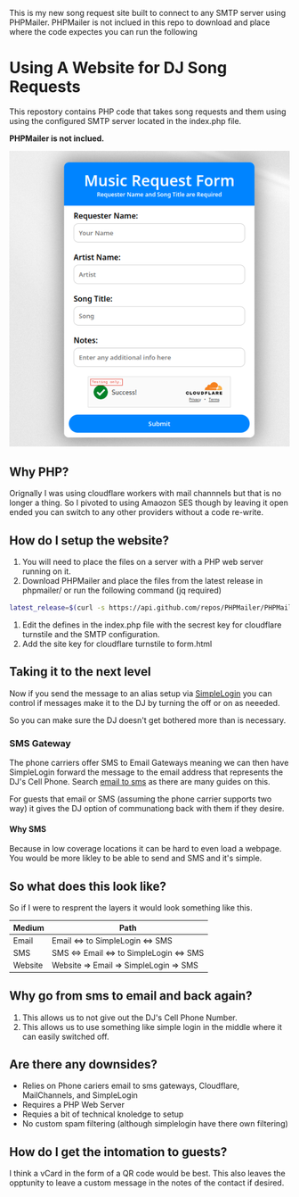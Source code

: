 This is my new song request site built to connect to any SMTP server using PHPMailer.
PHPMailer is not inclued in this repo to download and place where the code expectes you can run the following




# Using A Website for DJ Song Requests
This repostory contains PHP code that takes song requests and them using using the configured SMTP server located in the index.php file.

**PHPMailer is not inclued.**


![Example Screenshot](screenshot.png)

## Why PHP?

Orignally I was using cloudflare workers with mail channnels but that is no longer a thing. So I pivoted to using Amaozon SES though by leaving it open ended you can switch to any other providers without a code re-write.

## How do I setup the website?

1. You will need to place the files on a server with a PHP web server running on it.
1. Download PHPMailer and place the files from the latest release in phpmailer/ or run the following command (jq required)
```bash
latest_release=$(curl -s https://api.github.com/repos/PHPMailer/PHPMailer/releases/latest | jq -r .tag_name) && wget https://github.com/PHPMailer/PHPMailer/archive/refs/tags/${latest_release}.zip && unzip ${latest_release}.zip -d phpmailer/ && cp -R phpmailer/PHPMailer-*/* phpmailer/ && rm -R phpmailer/PHPMailer-* ${latest_release}.zip
```
1. Edit the defines in the index.php file with the secrest key for cloudflare turnstile and the SMTP configuration.
1. Add the site key for cloudflare turnstile to form.html

## Taking it to the next level
Now if you send the message to an alias setup via [SimpleLogin](https://simplelogin.io) you can control if messages make it to the DJ by turning the off or on as neeeded. 

So you can make sure the DJ doesn't get bothered more than is necessary.  

### SMS Gateway

The phone carriers offer SMS to Email Gateways meaning we can then have SimpleLogin forward the message to the email address that represents the DJ's Cell Phone. Search [email to sms](https://duckduckgo.com/?q=email+to+sms) as there are many guides on this.

For guests that email or SMS (assuming the phone carrier supports two way) it gives the DJ option of communationg back with them if they desire.

#### Why SMS

Because in low coverage locations it can be hard to even load a webpage. You would be more likley to be able to send and SMS and it's simple.

## So what does this look like?

So if I were to resprent the layers it would look something like this.


| Medium | Path | 
| -------- | -------- |
| Email     | Email <=> to SimpleLogin <=> SMS     |
| SMS     | SMS <=> Email <=> to SimpleLogin <=> SMS     |
| Website     | Website => Email => SimpleLogin => SMS     |


## Why go from sms to email and back again?

1. This allows us to not give out the DJ's Cell Phone Number.
1. This allows us to use something like simple login in the middle where it can easily switched off.

 
## Are there any downsides?

* Relies on Phone cariers email to sms gateways, Cloudflare, MailChannels, and SimpleLogin
* Requires a PHP Web Server
* Requies a bit of technical knoledge to setup
* No custom spam filtering (although simplelogin have there own filtering)

## How do I get the intomation to guests?

I think a vCard in the form of a QR code would be best. This also leaves the opptunity to leave a custom message in the notes of the contact if desired.
